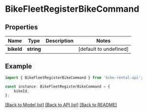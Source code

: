 # BikeFleetRegisterBikeCommand


## Properties

Name | Type | Description | Notes
------------ | ------------- | ------------- | -------------
**bikeId** | **string** |  | [default to undefined]

## Example

```typescript
import { BikeFleetRegisterBikeCommand } from 'bike-rental-api';

const instance: BikeFleetRegisterBikeCommand = {
    bikeId,
};
```

[[Back to Model list]](../README.md#documentation-for-models) [[Back to API list]](../README.md#documentation-for-api-endpoints) [[Back to README]](../README.md)
